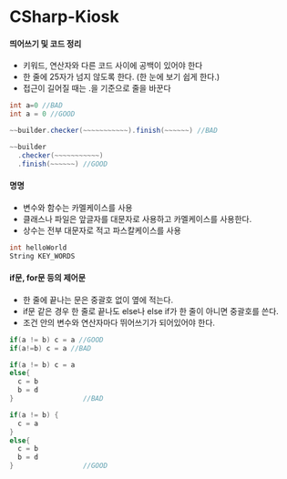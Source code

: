 # CSharp-Kiosk

#### 띄어쓰기 및 코드 정리

- 키워드, 연산자와 다른 코드 사이에 공백이 있어야 한다
- 한 줄에 25자가 넘지 않도록 한다. (한 눈에 보기 쉽게 한다.)
- 접근이 길어질 때는 .을 기준으로 줄을 바꾼다

```C#
int a=0 //BAD
int a = 0 //GOOD

~~builder.checker(~~~~~~~~~~~).finish(~~~~~~) //BAD

~~builder
  .checker(~~~~~~~~~~~)
  .finish(~~~~~~) //GOOD
```

#### 명명

- 변수와 함수는 카멜케이스를 사용
- 클래스나 파일은 앞글자를 대문자로 사용하고 카멜케이스를 사용한다.
- 상수는 전부 대문자로 적고 파스칼케이스를 사용

```C#
int helloWorld
String KEY_WORDS
```

#### if문, for문 등의 제어문

- 한 줄에 끝나는 문은 중괄호 없이 옆에 적는다.
- if문 같은 경우 한 줄로 끝나도 else나 else if가 한 줄이 아니면 중괄호를 쓴다.
- 조건 안의 변수와 연산자마다 뛰어쓰기가 되어있어야 한다.

```C#
if(a != b) c = a //GOOD
if(a!=b) c = a //BAD

if(a != b) c = a
else{
  c = b
  b = d
}                 //BAD

if(a != b) {
  c = a
}
else{
  c = b
  b = d
}                 //GOOD
```
